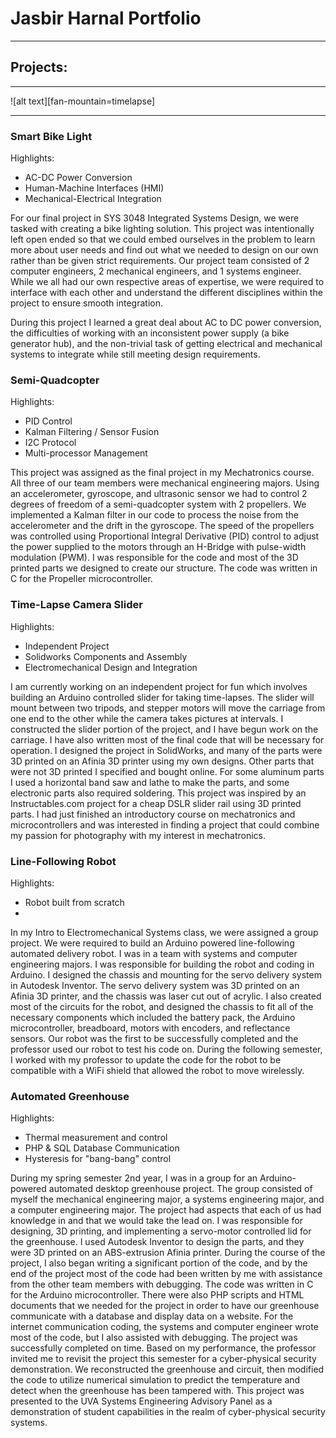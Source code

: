 # Jasbir Harnal Portfolio

---

## Projects:

---

![alt text][fan-mountain=timelapse]

---

### Smart Bike Light

Highlights:
* AC-DC Power Conversion
* Human-Machine Interfaces (HMI)
* Mechanical-Electrical Integration

For our final project in SYS 3048 Integrated Systems Design, we were tasked with creating a bike lighting solution. This project was intentionally left open ended so that we could embed ourselves in the problem to learn more about user needs and find out what we needed to design on our own rather than be given strict requirements. Our project team consisted of 2 computer engineers, 2 mechanical engineers, and 1 systems engineer. While we all had our own respective areas of expertise, we were required to interface with each other and understand the different disciplines within the project to ensure smooth integration. 

During this project I learned a great deal about AC to DC power conversion, the difficulties of working with an inconsistent power supply (a bike generator hub), and the non-trivial task of getting electrical and mechanical systems to integrate while still meeting design requirements.

### Semi-Quadcopter

Highlights:
* PID Control
* Kalman Filtering / Sensor Fusion
* I2C Protocol
* Multi-processor Management

This project was assigned as the final project in my Mechatronics course. All three of our team members were  mechanical engineering majors. Using an accelerometer, gyroscope, and ultrasonic sensor we had to control 2 degrees of freedom of a semi-quadcopter system with 2 propellers. We implemented a Kalman filter in our code to process the noise from the accelerometer and the drift in the gyroscope. The speed of the propellers was controlled using Proportional Integral Derivative (PID) control to adjust the power supplied to the motors through an H-Bridge with pulse-width modulation (PWM). I was responsible for the code and most of the 3D printed parts we designed to create our structure. The code was written in C for the Propeller microcontroller.

### Time-Lapse Camera Slider

Highlights:
* Independent Project
* Solidworks Components and Assembly
* Electromechanical Design and Integration

I am currently working on an independent project for fun which involves building an Arduino controlled slider for taking time-lapses. The slider will mount between two tripods, and stepper motors will move the carriage from one end to the other while the camera takes pictures at intervals. I constructed the slider portion of the project, and I have begun work on the carriage. I have also written most of the final code that will be necessary for operation. 
I designed the project in SolidWorks, and many of the parts were 3D printed on an Afinia 3D printer using my own designs. Other parts that were not 3D printed I specified and bought online. For some aluminum parts I used a horizontal band saw and lathe to make the parts, and some electronic parts also required soldering. 
This project was inspired by an Instructables.com project for a cheap DSLR slider rail using 3D printed parts. I had just finished an introductory course on mechatronics and microcontrollers and was interested in finding a project that could combine my passion for photography with my interest in mechatronics.

### Line-Following Robot

Highlights:
* Robot built from scratch
*

In my Intro to Electromechanical Systems class, we were assigned a group project. We were required to build an Arduino powered line-following automated delivery robot. I was in a team with systems and computer engineering majors. I was responsible for building the robot and coding in Arduino. I designed the chassis and mounting for the servo delivery system in Autodesk Inventor. The servo delivery system was 3D printed on an Afinia 3D printer, and the chassis was laser cut out of acrylic. I also created most of the circuits for the robot, and designed the chassis to fit all of the necessary components which included the battery pack, the Arduino microcontroller, breadboard, motors with encoders, and reflectance sensors. Our robot was the first to be successfully completed and the professor used our robot to test his code on.
During the following semester, I worked with my professor to update the code for the robot to be compatible with a WiFi shield that allowed the robot to move wirelessly. 

### Automated Greenhouse

Highlights:
* Thermal measurement and control
* PHP & SQL Database Communication
* Hysteresis for "bang-bang" control

During my spring semester 2nd year, I was in a group for an Arduino-powered automated desktop greenhouse project. The group consisted of myself the mechanical engineering major, a systems engineering major, and a computer engineering major. The project had aspects that each of us had knowledge in and that we would take the lead on. I was responsible for designing, 3D printing, and implementing a servo-motor controlled lid for the greenhouse. I used Autodesk Inventor to design the parts, and they were 3D printed on an ABS-extrusion Afinia printer.
During the course of the project, I also began writing a significant portion of the code, and by the end of the project most of the code had been written by me with assistance from the other team members with debugging. The code was written in C for the Arduino microcontroller. There were also PHP scripts and HTML documents that we needed for the project in order to have our greenhouse communicate with a database and display data on a website. For the internet communication coding, the systems and computer engineer wrote most of the code, but I also assisted with debugging. The project was successfully completed on time. 
Based on my performance, the professor invited me to revisit the project this semester for a cyber-physical security demonstration. We reconstructed the greenhouse and circuit, then modified the code to utilize numerical simulation to predict the temperature and detect when the greenhouse has been tampered with. This project was presented to the UVA Systems Engineering Advisory Panel as a demonstration of student capabilities in the realm of cyber-physical security systems.

[fan-mountain-timelapse]: https://jaz-jlh.github.io/images/fan-mountain-timelapse.gif "Timelapse at Fan Mountain"